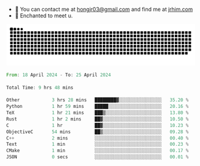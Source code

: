 - 📧 You can contact me at hongjr03@gmail.com and find me at [jrhim.com](https://jrhim.com/)
- 💜 Enchanted to meet u.

![snake_animation](https://raw.githubusercontent.com/hongjr03/hongjr03/output/github-contribution-grid-snake.svg)

<!--START_SECTION:waka-->

```rust
From: 18 April 2024 - To: 25 April 2024

Total Time: 9 hrs 48 mins

Other            3 hrs 28 mins   ████████▓░░░░░░░░░░░░░░░░   35.20 %
Python           1 hr 59 mins    █████░░░░░░░░░░░░░░░░░░░░   20.16 %
TeX              1 hr 21 mins    ███▒░░░░░░░░░░░░░░░░░░░░░   13.80 %
Rust             1 hr 2 mins     ██▓░░░░░░░░░░░░░░░░░░░░░░   10.50 %
C                1 hr            ██▓░░░░░░░░░░░░░░░░░░░░░░   10.23 %
ObjectiveC       54 mins         ██▒░░░░░░░░░░░░░░░░░░░░░░   09.28 %
C++              2 mins          ░░░░░░░░░░░░░░░░░░░░░░░░░   00.40 %
Text             1 min           ░░░░░░░░░░░░░░░░░░░░░░░░░   00.23 %
CMake            1 min           ░░░░░░░░░░░░░░░░░░░░░░░░░   00.17 %
JSON             0 secs          ░░░░░░░░░░░░░░░░░░░░░░░░░   00.01 %
```

<!--END_SECTION:waka-->
